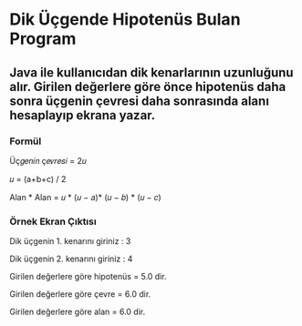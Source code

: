 # Dik Üçgende Hipotenüs Bulan Program
## Java ile kullanıcıdan dik kenarlarının uzunluğunu alır. Girilen değerlere göre önce hipotenüs daha sonra üçgenin çevresi daha sonrasında alanı hesaplayıp ekrana yazar.

### Formül

Üç𝑔𝑒𝑛𝑖𝑛 ç𝑒𝑣𝑟𝑒𝑠𝑖 = 2𝑢

𝑢 = (a+b+c) / 2

Alan * Alan = 𝑢 * (𝑢 − 𝑎)* (𝑢 − 𝑏) * (𝑢 − 𝑐)

### Örnek Ekran Çıktısı
Dik üçgenin 1. kenarını giriniz : 3

Dik üçgenin 2. kenarını giriniz : 4

Girilen değerlere göre hipotenüs = 5.0 dir.

Girilen değerlere göre çevre = 6.0 dir.

Girilen değerlere göre alan = 6.0 dir.
